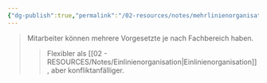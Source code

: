 ```yaml
---
{"dg-publish":true,"permalink":"/02-resources/notes/mehrlinienorganisation/","tags":["organisation/leitungssystem","wirtschaft/bwl"],"noteIcon":"","updated":"2025-09-27T01:32:44.000+02:00"}
---
```


>Mitarbeiter können mehrere Vorgesetzte je nach Fachbereich haben.
>>Flexibler als [[02 - RESOURCES/Notes/Einlinienorganisation\|Einlinienorganisation]], aber konfliktanfälliger.